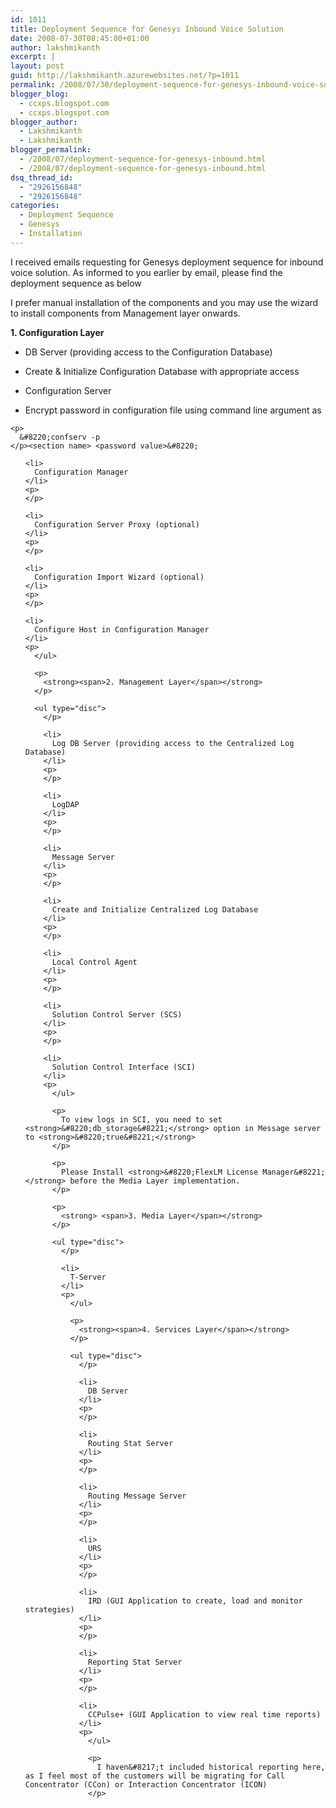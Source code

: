 ```yaml
---
id: 1011
title: Deployment Sequence for Genesys Inbound Voice Solution
date: 2008-07-30T08:45:00+01:00
author: lakshmikanth
excerpt: |
layout: post
guid: http://lakshmikanth.azurewebsites.net/?p=1011
permalink: /2008/07/30/deployment-sequence-for-genesys-inbound-voice-solution/
blogger_blog:
  - ccxps.blogspot.com
  - ccxps.blogspot.com
blogger_author:
  - Lakshmikanth
  - Lakshmikanth
blogger_permalink:
  - /2008/07/deployment-sequence-for-genesys-inbound.html
  - /2008/07/deployment-sequence-for-genesys-inbound.html
dsq_thread_id:
  - "2926156848"
  - "2926156848"
categories:
  - Deployment Sequence
  - Genesys
  - Installation
---
```

I received emails requesting for Genesys deployment sequence for inbound voice solution. As informed to you earlier by email, please find the deployment sequence as below

I prefer manual installation of the components and you may use the wizard to install components from Management layer onwards.

**<span>1. Configuration Layer</span>**

<ul type="disc">
  </p> 
  
  <li>
    DB Server (providing access to the Configuration Database)
  </li>
  <p>
  </p>
  
  <li>
    Create & Initialize Configuration Database with appropriate access
  </li>
  <p>
  </p>
  
  <li>
    Configuration Server
  </li>
  <p>
  </p>
  
  <li>
    Encrypt password in configuration file using command line argument as
  </li>
  <p>
    </ul> 
    
    <p>
      &#8220;confserv -p
    </p><section name> <password value>&#8220;
  </p>
  
  <ul type="disc">
    </p> 
    
    <li>
      Configuration Manager
    </li>
    <p>
    </p>
    
    <li>
      Configuration Server Proxy (optional)
    </li>
    <p>
    </p>
    
    <li>
      Configuration Import Wizard (optional)
    </li>
    <p>
    </p>
    
    <li>
      Configure Host in Configuration Manager
    </li>
    <p>
      </ul> 
      
      <p>
        <strong><span>2. Management Layer</span></strong>
      </p>
      
      <ul type="disc">
        </p> 
        
        <li>
          Log DB Server (providing access to the Centralized Log Database)
        </li>
        <p>
        </p>
        
        <li>
          LogDAP
        </li>
        <p>
        </p>
        
        <li>
          Message Server
        </li>
        <p>
        </p>
        
        <li>
          Create and Initialize Centralized Log Database
        </li>
        <p>
        </p>
        
        <li>
          Local Control Agent
        </li>
        <p>
        </p>
        
        <li>
          Solution Control Server (SCS)
        </li>
        <p>
        </p>
        
        <li>
          Solution Control Interface (SCI)
        </li>
        <p>
          </ul> 
          
          <p>
            To view logs in SCI, you need to set <strong>&#8220;db_storage&#8221;</strong> option in Message server to <strong>&#8220;true&#8221;</strong>
          </p>
          
          <p>
            Please Install <strong>&#8220;FlexLM License Manager&#8221;</strong> before the Media Layer implementation.
          </p>
          
          <p>
            <strong> <span>3. Media Layer</span></strong>
          </p>
          
          <ul type="disc">
            </p> 
            
            <li>
              T-Server
            </li>
            <p>
              </ul> 
              
              <p>
                <strong><span>4. Services Layer</span></strong>
              </p>
              
              <ul type="disc">
                </p> 
                
                <li>
                  DB Server
                </li>
                <p>
                </p>
                
                <li>
                  Routing Stat Server
                </li>
                <p>
                </p>
                
                <li>
                  Routing Message Server
                </li>
                <p>
                </p>
                
                <li>
                  URS
                </li>
                <p>
                </p>
                
                <li>
                  IRD (GUI Application to create, load and monitor strategies)
                </li>
                <p>
                </p>
                
                <li>
                  Reporting Stat Server
                </li>
                <p>
                </p>
                
                <li>
                  CCPulse+ (GUI Application to view real time reports)
                </li>
                <p>
                  </ul> 
                  
                  <p>
                    I haven&#8217;t included historical reporting here, as I feel most of the customers will be migrating for Call Concentrator (CCon) or Interaction Concentrator (ICON)
                  </p>